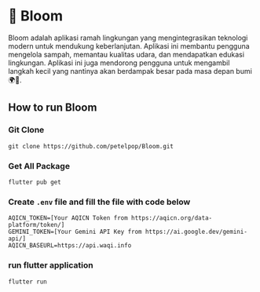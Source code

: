 # 🌿 Bloom

Bloom adalah aplikasi ramah lingkungan yang mengintegrasikan teknologi modern untuk mendukung keberlanjutan. Aplikasi ini membantu pengguna mengelola sampah, memantau kualitas udara, dan mendapatkan edukasi lingkungan. Aplikasi ini juga mendorong pengguna untuk mengambil langkah kecil yang nantinya akan berdampak besar pada masa depan bumi 🌍🌿. 


## How to run Bloom

### Git Clone
```
git clone https://github.com/petelpop/Bloom.git
```

### Get All Package
```
flutter pub get
```

### Create `.env` file and fill the file with code below
```
AQICN_TOKEN=[Your AQICN Token from https://aqicn.org/data-platform/token/]
GEMINI_TOKEN=[Your Gemini API Key from https://ai.google.dev/gemini-api/]
AQICN_BASEURL=https://api.waqi.info
```
### run flutter application
```
flutter run
```
